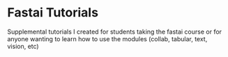 # Fastai Tutorials

Supplemental tutorials I created for students taking the fastai course or for anyone wanting to learn how to use the modules (collab, tabular, text, vision, etc)